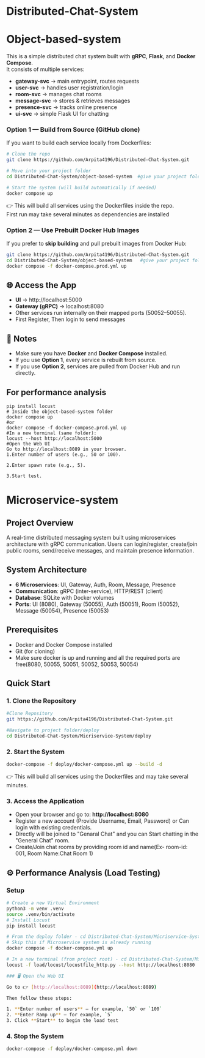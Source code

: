 # Distributed-Chat-System

# Object-based-system

This is a simple distributed chat system built with **gRPC**, **Flask**, and **Docker Compose**.  
It consists of multiple services:

- **gateway-svc** → main entrypoint, routes requests
- **user-svc** → handles user registration/login
- **room-svc** → manages chat rooms
- **message-svc** → stores & retrieves messages
- **presence-svc** → tracks online presence
- **ui-svc** → simple Flask UI for chatting
### Option 1 — Build from Source (GitHub clone)
If you want to build each service locally from Dockerfiles:

```bash
# Clone the repo
git clone https://github.com/Arpita4196/Distributed-Chat-System.git

# Move into your project folder
cd Distributed-Chat-System/object-based-system  #give your project folder path where it is stored

# Start the system (will build automatically if needed)
docker compose up

```

👉 This will build all services using the Dockerfiles inside the repo.  
First run may take several minutes as dependencies are installed

### Option 2 — Use Prebuilt Docker Hub Images
If you prefer to **skip building** and pull prebuilt images from Docker Hub:

```bash
git clone https://github.com/Arpita4196/Distributed-Chat-System.git
cd Distributed-Chat-System/object-based-system   #give your project folder path where it is stored
docker compose -f docker-compose.prod.yml up
```


## 🌐 Access the App
- **UI** → http://localhost:5000  
- **Gateway (gRPC)** → localhost:8080  
- Other services run internally on their mapped ports (50052–50055).
- First Register, Then login to send messages

## 📝 Notes
- Make sure you have **Docker** and **Docker Compose** installed.  
- If you use **Option 1**, every service is rebuilt from source.  
- If you use **Option 2**, services are pulled from Docker Hub and run directly.

## For performance analysis
```
pip install locust
# Inside the object-based-system folder
docker compose up
#or
docker compose -f docker-compose.prod.yml up
#In a new terminal (same folder):
locust --host http://localhost:5000
#Open the Web UI
Go to http://localhost:8089 in your browser.
1.Enter number of users (e.g., 50 or 100).

2.Enter spawn rate (e.g., 5).

3.Start test.
```

# Microservice-system
## **Project Overview**
A real-time distributed messaging system built using microservices architecture with gRPC communication. Users can login/register, create/join public rooms, send/receive messages, and maintain presence information.

## **System Architecture**
- **6 Microservices**: UI, Gateway, Auth, Room, Message, Presence
- **Communication**: gRPC (inter-service), HTTP/REST (client)
- **Database**: SQLite with Docker volumes
- **Ports**: UI (8080), Gateway (50055), Auth (50051), Room (50052), Message (50054), Presence (50053)

## **Prerequisites**
- Docker and Docker Compose installed
- Git (for cloning)
- Make sure docker is up and running and all the required ports are free(8080, 50055, 50051, 50052, 50053, 50054)

## **Quick Start**

### **1. Clone the Repository**
```bash
#Clone Repository
git https://github.com/Arpita4196/Distributed-Chat-System.git

#Navigate to project folder/deploy
cd Distributed-Chat-System/Micriservice-System/deploy
```

### **2. Start the System**
```bash
docker-compose -f deploy/docker-compose.yml up --build -d
```

👉 This will build all services using the Dockerfiles and may take several minutes.

### **3. Access the Application**
- Open your browser and go to: **http://localhost:8080**
- Register a new account (Provide Username, Email, Password) or Can login with existing credentials.
- Directly will be joined to "Genaral Chat" and you can Start chatting in the "General Chat" room.
- Create/Join chat rooms by providing room id and name(Ex- room-id: 001, Room Name:Chat Room 1)


## ⚙️ Performance Analysis (Load Testing)

### Setup
```bash
# Create a new Virtual Environment
python3 -m venv .venv
source .venv/bin/activate
# Install Locust
pip install locust

# From the deploy folder - cd Distributed-Chat-System/Micriservice-System/deploy
# Skip this if Microservice system is already running
docker compose -f docker-compose.yml up

# In a new terminal (from project root) - cd Distributed-Chat-System/Micriservice-System
locust -f load/locust/locustfile_http.py --host http://localhost:8080

### 🖥️ Open the Web UI

Go to 👉 [http://localhost:8089](http://localhost:8089)

Then follow these steps:

1. **Enter number of users** — for example, `50` or `100`  
2. **Enter Ramp up** — for example, `5`  
3. Click **Start** to begin the load test
```

### **4. Stop the System**
```bash
docker-compose -f deploy/docker-compose.yml down
```
